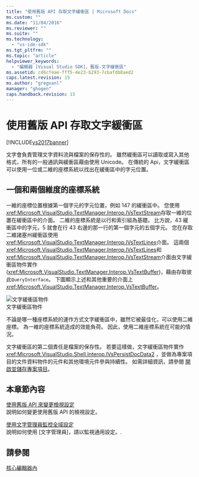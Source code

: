 ```yaml
---
title: "使用舊版 API 存取文字緩衝區 | Microsoft Docs"
ms.custom: ""
ms.date: "11/04/2016"
ms.reviewer: ""
ms.suite: ""
ms.technology: 
  - "vs-ide-sdk"
ms.tgt_pltfrm: ""
ms.topic: "article"
helpviewer_keywords: 
  - "編輯器 [Visual Studio SDK]，舊版-文字緩衝區"
ms.assetid: cd6cf4ae-fff5-4e23-b293-7cbafdb8aed2
caps.latest.revision: 15
ms.author: "gregvanl"
manager: "ghogen"
caps.handback.revision: 15
---
```

# 使用舊版 API 存取文字緩衝區
[!INCLUDE[vs2017banner](../code-quality/includes/vs2017banner.md)]

文字會負責管理文字資料流與檔案的保存性的。  雖然緩衝區可以讀取或寫入其他格式，所有的一般通訊與緩衝區藉由使用 Unicode。  在傳統的 Api，文字緩衝區可以使用一位或二維的座標系統以找出在緩衝區中的字元位置。  
  
## 一個和兩個維度的座標系統  
 一維的座標位置根據第一個字元的字元位置，例如 147 的緩衝區中。  您使用<xref:Microsoft.VisualStudio.TextManager.Interop.IVsTextStream>存取一維的位置在緩衝區中的介面。  二維的座標系統是以行和索引組為基礎。  比方說，43 緩衝區中的字元，5 就會在行 43 右邊的那一行的第一個字元的五個字元。  您在存取二維諸塞州緩衝區使用<xref:Microsoft.VisualStudio.TextManager.Interop.IVsTextLines>介面。  這兩個<xref:Microsoft.VisualStudio.TextManager.Interop.IVsTextLines>和<xref:Microsoft.VisualStudio.TextManager.Interop.IVsTextStream>介面由文字緩衝區物件實作 \(<xref:Microsoft.VisualStudio.TextManager.Interop.VsTextBuffer>\)，藉由存取彼此`QueryInterface`。  下圖顯示上述和其他重要的介面上<xref:Microsoft.VisualStudio.TextManager.Interop.VsTextBuffer>。  
  
 ![文字緩衝區物件](../extensibility/media/vstextbuffer.png "vsTextBuffer")  
文字緩衝區物件  
  
 不論是哪一種座標系統的運作方式文字緩衝區中，雖然它被最佳化，可以使用二維座標。  為一維的座標系統造成的效能負荷。  因此，使用二維座標系統在可能的情況。  
  
 文字緩衝區的第二個責任是檔案的保存性。  若要這樣做，文字緩衝區物件實作<xref:Microsoft.VisualStudio.Shell.Interop.IVsPersistDocData2> ，並做為專案項目的文件資料物件的元件和其他環境元件參與持續性。  如需詳細資訊，請參閱 [開啟並儲存專案項目](../extensibility/internals/opening-and-saving-project-items.md)。  
  
## 本章節內容  
 [使用舊版 API 來變更檢視設定](../extensibility/changing-view-settings-by-using-the-legacy-api.md)  
 說明如何變更使用舊版 API 的檢視設定。  
  
 [使用文字管理員監控全域設定](../extensibility/using-the-text-manager-to-monitor-global-settings.md)  
 說明如何使用 \[文字管理員\]，請以監視通用設定。.  
  
## 請參閱  
 [核心編輯器內](../extensibility/inside-the-core-editor.md)
